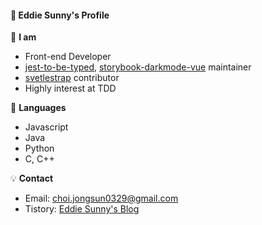 #### :rainbow: Eddie Sunny's Profile

:eyes: **I am**
- Front-end Developer
- [jest-to-be-typed](https://github.com/eddie0329/jest-to-be-typed), [storybook-darkmode-vue](https://github.com/eddie0329/storybook-darkmode-vuehttps://github.com/eddie0329/storybook-darkmode-vue) maintainer
- [svetlestrap](https://github.com/bestguy/sveltestrap) contributor
- Highly interest at TDD

:orange_book: **Languages**
- Javascript
- Java
- Python
- C, C++

:bulb: **Contact**
- Email: [choi.jongsun0329@gmail.com](https://mail.google.com/mail/u/0/?view=cm&fs=1&tf=1&source=mailto&to=choi.jongsun0329@gmail.com)
- Tistory: [Eddie Sunny's Blog](https://eddie-sunny.tistory.com/)
